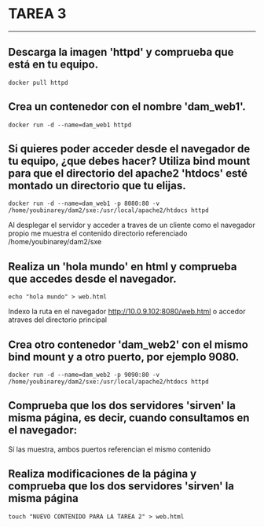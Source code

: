 # TAREA 3
***
## Descarga la imagen 'httpd' y comprueba que está en tu equipo.
``docker pull httpd``

## Crea un contenedor con el nombre 'dam_web1'.
``docker run -d --name=dam_web1 httpd``

## Si quieres poder acceder desde el navegador de tu equipo, ¿que debes hacer? Utiliza bind mount para que el directorio del apache2 'htdocs' esté montado un directorio que tu elijas.
``docker run -d --name=dam_web1 -p 8080:80 -v /home/youbinarey/dam2/sxe:/usr/local/apache2/htdocs httpd``

Al desplegar el servidor y acceder a traves de un cliente como el navegador propio me muestra el contenido directorio referenciado /home/youbinarey/dam2/sxe

## Realiza un 'hola mundo' en html y comprueba que accedes desde el navegador.
``echo "hola mundo" > web.html``  

Indexo la ruta en el navegador http://10.0.9.102:8080/web.html o accedor atraves del directorio principal

## Crea otro contenedor 'dam_web2' con el mismo bind mount y a otro puerto, por ejemplo 9080.
``docker run -d --name=dam_web2 -p 9090:80 -v /home/youbinarey/dam2/sxe:/usr/local/apache2/htdocs httpd``

## Comprueba que los dos servidores 'sirven' la misma página, es decir, cuando consultamos en el navegador:
Sí las muestra, ambos puertos referencian el mismo contenido
        
## Realiza modificaciones de la página y comprueba que los dos servidores 'sirven' la misma página
``touch "NUEVO CONTENIDO PARA LA TAREA 2" > web.html``
